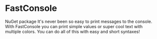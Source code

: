 # FastConsole
NuGet package
It's never been so easy to print messages to the console. With FastConsole you can print simple values or super cool text with multiple colors. You can do all of this with easy and short syntaxes!
